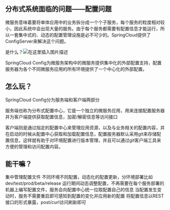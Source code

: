 ## 分布式系统面临的问题——配置问题

微服务意味着要将单体应用中的业务拆分成一个个子服务，每个服务的粒度相对较小，因此系统中会出现大量的服务。由于每个服务都需要有配置信息才能运行，所以一套集中式的、动态的配置管理设施是必不可少的。SpringCloud提供了ConfigServer来解决这个问题。

是什么？![在这里插入图片描述](https://img-blog.csdnimg.cn/20200315205156235.png?x-oss-process=image/watermark,type_ZmFuZ3poZW5naGVpdGk,shadow_10,text_aHR0cHM6Ly9ibG9nLmNzZG4ubmV0L3FxXzQxMjExNjQy,size_16,color_FFFFFF,t_70)

SpringCloud Config为微服务架构中的微服务提供集中化的外部配置支持，配置服务器为各个不同微服务应用的所有环境提供了一个中心化的外部配置。



## 怎么玩？

SpringCloud Config分为服务端和客户端两部分

服务端也称为分布式配置中心，它是一个独立的微服务应用，用来连接配置服务器并为客户端提供获取配置信息，加密/解密信息等访问接口

客户端则是通过指定的配置中心来管理应用资源，以及与业务相关的配置内容，并在启动的时候从配置中心获取和加载配置信息，配置服务器默认采用git来存储配置信息，这样就有助于对环境配置进行版本管理，并且可以通过git客户端工具来方便的管理和访问配置内容。

## 能干嘛？

集中管理配置文件
不同环境不同配置，动态化的配置更新，分环境部署比如dev/test/prod/beta/release
运行期间动态调整配置，不再需要在每个服务部署的机器上编写配置文件，服务会向配置中心统一拉取配置自己的信息
当配置发生变动时，服务不需要重启即可感知到配置的变化并应用新的配置
将配置信息以REST接口的形式暴露，post/curl访问刷新即可